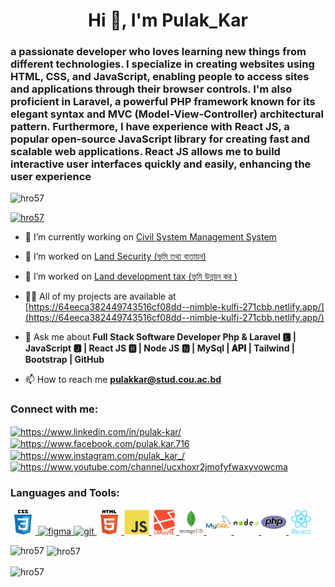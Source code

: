 <h1 align="center">Hi 👋, I'm Pulak_Kar</h1>
<h3 align="left">a passionate developer who loves learning new things from different technologies. I specialize in creating websites using HTML, CSS, and JavaScript, enabling people to access sites and applications through their browser controls. I'm also proficient in Laravel, a powerful PHP framework known for its elegant syntax and <b class="red">MVC (Model-View-Controller)</b> architectural pattern. Furthermore, I have experience with React JS, a popular open-source JavaScript library for creating fast and scalable web applications. React JS allows me to build interactive user interfaces quickly and easily, enhancing the user experience</h3>

<p align="left"> <img src="https://komarev.com/ghpvc/?username=hro57&label=Profile%20views&color=0e75b6&style=flat" alt="hro57" /> </p>

<p align="left"> <a href="https://github.com/ryo-ma/github-profile-trophy"><img src="https://github-profile-trophy.vercel.app/?username=hro57" alt="hro57" /></a> </p>

- 🔭 I’m currently working on [Civil System Management System](https://dev.case.gov.bd/)

- 👯 I’m worked on [Land Security (ভূমি তথ্য বাতায়ন)](http://devlsgportal.mysoftheaven.com/)

- 🤝 I’m worked on [Land development tax (ভূমি উন্নয়ন কর )](http://stageldtax-portal.mysoftheaven.com/)

- 👨‍💻 All of my projects are available at [https://64eeca382449743516cf08dd--nimble-kulfi-271cbb.netlify.app/](https://64eeca382449743516cf08dd--nimble-kulfi-271cbb.netlify.app/)

- 💬 Ask me about **Full Stack Software Developer Php & Laravel 🅻 | JavaScript 🅹 | React JS 🆁 | Node JS 🅽 | MySql | 𝐀𝐏𝐈 | Tailwind | Bootstrap | GitHub**

- 📫 How to reach me **pulakkar@stud.cou.ac.bd**

<h3 align="left">Connect with me:</h3>
<p align="left">
<a href="https://linkedin.com/in/https://www.linkedin.com/in/pulak-kar/" target="blank"><img align="center" src="https://raw.githubusercontent.com/rahuldkjain/github-profile-readme-generator/master/src/images/icons/Social/linked-in-alt.svg" alt="https://www.linkedin.com/in/pulak-kar/" height="30" width="40" /></a>
<a href="https://fb.com/https://www.facebook.com/pulak.kar.716" target="blank"><img align="center" src="https://raw.githubusercontent.com/rahuldkjain/github-profile-readme-generator/master/src/images/icons/Social/facebook.svg" alt="https://www.facebook.com/pulak.kar.716" height="30" width="40" /></a>
<a href="https://instagram.com/https://www.instagram.com/pulak_kar_/" target="blank"><img align="center" src="https://raw.githubusercontent.com/rahuldkjain/github-profile-readme-generator/master/src/images/icons/Social/instagram.svg" alt="https://www.instagram.com/pulak_kar_/" height="30" width="40" /></a>
<a href="https://www.youtube.com/c/https://www.youtube.com/channel/ucxhoxr2jmofyfwaxyvowcma" target="blank"><img align="center" src="https://raw.githubusercontent.com/rahuldkjain/github-profile-readme-generator/master/src/images/icons/Social/youtube.svg" alt="https://www.youtube.com/channel/ucxhoxr2jmofyfwaxyvowcma" height="30" width="40" /></a>
</p>

<h3 align="left">Languages and Tools:</h3>
<p align="left"> <a href="https://www.w3schools.com/css/" target="_blank" rel="noreferrer"> <img src="https://raw.githubusercontent.com/devicons/devicon/master/icons/css3/css3-original-wordmark.svg" alt="css3" width="40" height="40"/> </a> <a href="https://www.figma.com/" target="_blank" rel="noreferrer"> <img src="https://www.vectorlogo.zone/logos/figma/figma-icon.svg" alt="figma" width="40" height="40"/> </a> <a href="https://git-scm.com/" target="_blank" rel="noreferrer"> <img src="https://www.vectorlogo.zone/logos/git-scm/git-scm-icon.svg" alt="git" width="40" height="40"/> </a> <a href="https://www.w3.org/html/" target="_blank" rel="noreferrer"> <img src="https://raw.githubusercontent.com/devicons/devicon/master/icons/html5/html5-original-wordmark.svg" alt="html5" width="40" height="40"/> </a> <a href="https://developer.mozilla.org/en-US/docs/Web/JavaScript" target="_blank" rel="noreferrer"> <img src="https://raw.githubusercontent.com/devicons/devicon/master/icons/javascript/javascript-original.svg" alt="javascript" width="40" height="40"/> </a> <a href="https://laravel.com/" target="_blank" rel="noreferrer"> <img src="https://raw.githubusercontent.com/devicons/devicon/master/icons/laravel/laravel-plain-wordmark.svg" alt="laravel" width="40" height="40"/> </a> <a href="https://www.mongodb.com/" target="_blank" rel="noreferrer"> <img src="https://raw.githubusercontent.com/devicons/devicon/master/icons/mongodb/mongodb-original-wordmark.svg" alt="mongodb" width="40" height="40"/> </a> <a href="https://www.mysql.com/" target="_blank" rel="noreferrer"> <img src="https://raw.githubusercontent.com/devicons/devicon/master/icons/mysql/mysql-original-wordmark.svg" alt="mysql" width="40" height="40"/> </a> <a href="https://nodejs.org" target="_blank" rel="noreferrer"> <img src="https://raw.githubusercontent.com/devicons/devicon/master/icons/nodejs/nodejs-original-wordmark.svg" alt="nodejs" width="40" height="40"/> </a> <a href="https://www.php.net" target="_blank" rel="noreferrer"> <img src="https://raw.githubusercontent.com/devicons/devicon/master/icons/php/php-original.svg" alt="php" width="40" height="40"/> </a> <a href="https://reactjs.org/" target="_blank" rel="noreferrer"> <img src="https://raw.githubusercontent.com/devicons/devicon/master/icons/react/react-original-wordmark.svg" alt="react" width="40" height="40"/> </a> </p>

<p><img align="left" src="https://github-readme-stats.vercel.app/api/top-langs?username=hro57&show_icons=true&locale=en&layout=compact" alt="hro57" /></p>

<p>&nbsp;<img align="center" src="https://github-readme-stats.vercel.app/api?username=hro57&show_icons=true&locale=en" alt="hro57" /></p>

<p><img align="center" src="https://github-readme-streak-stats.herokuapp.com/?user=hro57&" alt="hro57" /></p>
